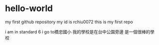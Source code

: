 # hello-world
my first github repository
my id is rchiu0072
this is my first repo

i am in standard 6
i go to橋忠國小
我的學校是在台中公園旁邊
是一個很棒的學校
